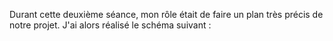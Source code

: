 <p> Durant cette deuxième séance, mon rôle était de faire un plan très précis de notre projet. J'ai alors réalisé le schéma suivant : </p>

